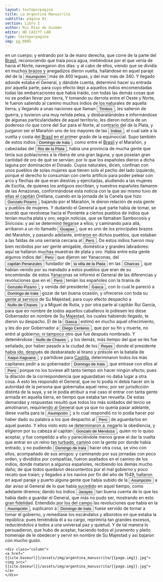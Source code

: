 ```yaml
---
layout: textoporpagina
title: La Argentina Manuscrita
subtitle: página 81
section: Libro I
author: Rui Díaz de Guzmán
editor: HD CAICYT LAB
type: textoporpagina
img: pg_0085
---
```


<div class="row">
    <div class="column">
en un cuerpo; y entrando por la de mano derecha, que corre de la parte del <a href="https://recogito.pelagios.org/document/wzqxhk0h3vpikm/part/1/edit#7928934b-5bb5-4665-8f0e-31b395425de1" target="_blank">Brasil</a>, reconociendo que traía poca agua, metiéndose por el que venía de hacia el Norte, navegaron dos días: y al cabo de ellos, viendo que se dividía en muchos brazos y anegadizos dieron vuelta, hallándose en aquel paraje del de la <a href="https://recogito.pelagios.org/document/wzqxhk0h3vpikm/part/1/edit#a71ccbb2-fc75-4846-ae68-4aa4e9b03bff" target="_blank"><button class="balloon" data-balloon-pos="up" data-balloon-length="large" data-balloon="Asunción del Paraguay.">Asumpción</button></a> más de 400 leguas, y del mar más de 340. Y llegado adonde estaba el General, y dándole cuenta, determinó hacer su entrada por aquella parte, para cuyo efecto dejó a aquellos indios encomendadas todas las embarcaciones que había traído, con todas las demás cosas que no se podían llevar por tierra, Y tomando su derrota entre el Oeste y Norte, le fueron saliendo al camino muchos indios de los naturales de aquella tierra; y llegando a unas naciones que llaman <button class="balloon" data-balloon-pos="up" data-balloon-length="large" data-balloon="Timbús. Pueblos a 40 leguas de Buenos Aires; afables, y labradores: tienen las narices horadadas, son más de 8000-10. Indios de Santa Fe; gente labradora y de buena índole. Indios que pueblan las orillas del Carcarañal; gente dispuesta y agigantada; reciben a Francisco de Mendoza; levantan las palas de sus buques, una señal de amistad. Indios del Perú; se oponen A los españoles; les dan noticias del Marañón, de la tierra del Dorado, y del país de las Amazonas. Esta costumbre de recibir a un extr">Timbús</button>, les salieron de guerra, y tuvieron una muy reñida pelea, y desbaratándoles e informándose de algunas particularidades de aquel territorio, les dieron noticia de un poderoso río que corre del Sur para el Norte, al contrario del de la Plata, y juzgaron ser el Marañón uno de los mayores de las <button class="balloon" data-balloon-pos="up" data-balloon-length="large" data-balloon="Las Indias Occidentales, una forma muy extendida de denominar a América en todo el período colonial.">Indias</button>, el cual sale a la vuelta y costa del <a href="https://recogito.pelagios.org/document/wzqxhk0h3vpikm/part/1/edit#52d0012d-2c40-4a95-b768-7fb3096a3ecc" target="_blank">Brasil</a> en el primer grado de la equinoccial. Supo también de estos indios <button class="balloon" data-balloon-pos="up" data-balloon-length="large" data-balloon="Domingo Martínez de Irala (Vergara de la Hermandad de Guipúzcoa, Corona de Castilla, 1509 - Asunción del Paraguay, Virreinato del Perú, 3 de octubre de 1556) fue un conquistador, explorador y colonizador español que como lugarteniente de Juan de Ayolas quien lo nombrara interinamente hasta que regresara como teniente de gobernador de La Candelaria en 1537, luego lo sería de hecho, y posteriormente elegido por el pueblo según real cédula, como teniente de gobernador general de Asunción.Ocupó tres">Domingo de Irala</button>, como entre el <a href="https://recogito.pelagios.org/document/wzqxhk0h3vpikm/part/1/edit#5840b46b-d5ff-4747-9e26-2700f4a9d9f4" target="_blank">Brasil</a> y el Marañón, y cabezadas del <a href="https://recogito.pelagios.org/document/wzqxhk0h3vpikm/part/1/edit#616e891a-f4e1-4027-9115-583e603fcaaf" target="_blank"><button class="balloon" data-balloon-pos="up" data-balloon-length="large" data-balloon="Refiere a la Provincia del Río de la Plata, un espacio creado a partir de las capitulaciones que firmó el primer adelantado Pedro de Mendoza con Carlos I en 1534.La misma limitaba al norte con los territorios otorgados a Diego de Almagro, ocupando una franja que se extendería entre el Mar del Sur y el Mar Océano Austral. La exploración y ocupación efectiva del terreno delimitarían el espacio de la provincia del Río de la Plata al sector atlántico y específicamente, al eje fluvial Paraná-Plata">Río de la Plata</button></a>, había una provincia de mucha gente que tenía sus poblaciones a la ribera de una gran laguna, y que poseían gran cantidad de oro de qué se servían; por lo que los españoles dieron a dicha laguna por dominación el Dorado. Cuyos naturales, dicen, confinan con unos pueblos de solas mujeres que tienen solo el pecho del lado izquierdo, porque el derecho lo consumían con cierto artificio para poder pelear con arco y flechas de que eran diestras y ejercitadas, aludiendo a las mujeres de Escitia, de quienes los antiguos escribían, y nuestros españoles llamaron de las Amazonas, conformándose esta noticia con la que así mismo tuvo de ellas el capitán Orellana, cuando en la jornada de la Canela que hizo <button class="balloon" data-balloon-pos="up" data-balloon-length="large" data-balloon="Pizarro (Gonzalo). Tuvo noticia de las Amazonas. Tirano del Perú, derrotado en Xaqui-xaguana.">Gonzalo Pizarro</button>, bajando por el Marañón, le dieron relación de esta gente y pueblos de mujeres. Y dudando el General a qué parte había de tomar, se acordó que revolviese hacia el Poniente a ciertos pueblos de indios que tenían mucha plata y oro; según noticias, que se llamaban <persName xml:id="recogito-b272a683-10cf-4dae-9b26-33c8a464e166" ana="tribe">Sambocosis</persName> y <persName xml:id="recogito-e59044d3-2cac-4d7a-8053-750f53a5a4ff" ana="tribe">Sivicosis</persName>: y así se determinó llegarse a ellos; y caminando para allá, arribaron a un río llamado <a href="https://recogito.pelagios.org/document/wzqxhk0h3vpikm/part/1/edit#655b8181-8615-483e-83b1-699c940bd030" target="_blank"><button class="balloon" data-balloon-pos="up" data-balloon-length="large" data-balloon="Río llamado Guapay, o Guarapay, río a 20 leguas de la ciudad de San Lorenzo, en Santa Cruz de la Sierra.">Guapas</button></a>, que es uno de los principales brazos del Marañón, y pasando adelante, entraron en dichos pueblos, que estaban a las faldas de una serranía cercana al <a href="https://recogito.pelagios.org/document/wzqxhk0h3vpikm/part/1/edit#bf011369-f062-4743-9250-aa85d23eb6e5" target="_blank"><button class="balloon" data-balloon-pos="up" data-balloon-length="large" data-balloon="Entendido como virreinato del Perú.">Perú</button></a>. De estos indios fueron muy bien recibidos por ser gente amigable, doméstica y grandes labradores: aquí se hallaron muchas muestras de plata y oro. Había entre esta gente algunos indios del <a href="https://recogito.pelagios.org/document/wzqxhk0h3vpikm/part/1/edit#9fb98560-a370-4e32-8e35-934a86972966" target="_blank"><button class="balloon" data-balloon-pos="up" data-balloon-length="large" data-balloon="Entendido como virreinato del Perú.">Perú</button></a> que dijeron ser <persName xml:id="recogito-2441423e-48dc-4c96-bfc4-528f20c3d6e7" ana="tribe">Yanaconas</persName>, del <button class="balloon" data-balloon-pos="up" data-balloon-length="large" data-balloon="Peranzules. Fundador de la ciudad de la Plata. Su verdadero nombre era Pedro Anzures, natural de Cisneros, que por orden de Pizarro fundó en 1539 la ciudad de la Plata.">capitán Peranzules</button> fundador de <a href="https://recogito.pelagios.org/document/wzqxhk0h3vpikm/part/1/edit#9ba09a05-21d9-4e0a-842d-36444decd6a1" target="_blank"><button class="balloon" data-balloon-pos="up" data-balloon-length="large" data-balloon="La provincia de Charcas, cuyos límites se superponen con la Audiencia de Charchas, tenía su sede en Sucre (Ciudad de la Plata, 1538).">la villa de la Plata</button></a> en las <a href="https://recogito.pelagios.org/document/wzqxhk0h3vpikm/part/1/edit#545d75d8-b265-4cf7-a84a-0839c938ead6" target="_blank"><button class="balloon" data-balloon-pos="up" data-balloon-length="large" data-balloon="Refiere a la provincia de Charcas, provincia de los Charcas o bien gobernación de Charcas fue un territorio ultramarino integrante del Imperio español que formó parte del gran Virreinato del Perú hasta 1776 y que luego pasó al nuevo Virreinato del Río de la Plata. La provincia de Charcas, cuyos límites se superponen con la Audiencia de Charchas, tenía su sede en Sucre (Ciudad de la Plata, 1538).">Charcas</button></a>, que habían venido por su mandado a estos pueblos que eran de su encomienda: de estos <persName xml:id="recogito-0365a535-99d3-49fe-99e5-ea348b4e732d" ana="tribe">Yanaconas</persName> se informó el General de las diferencias y revoluciones que en el <a href="https://recogito.pelagios.org/document/wzqxhk0h3vpikm/part/1/edit#9a26cf01-3198-4819-9283-c0d206cf5ea6" target="_blank"><button class="balloon" data-balloon-pos="up" data-balloon-length="large" data-balloon="Entendido como virreinato del Perú.">Perú</button></a> tenían los españoles con la tiranía de <button class="balloon" data-balloon-pos="up" data-balloon-length="large" data-balloon="Pizarro (Gonzalo). Tuvo noticia de las Amazonas. Tirano del Perú, derrotado en Xaqui-xaguana.">Gonzalo Pizarro</button>, y venida del presidente <button class="balloon" data-balloon-pos="up" data-balloon-length="large" data-balloon="Pedro de la Gasca o bien Pedro Lagasca (Navarregadilla de Ávila, Corona de Castilla, agosto de 1493 – Sigüenza de Guadalajara, Corona de España, 13 de noviembre de 1567) era un sacerdote, funcionario, diplomático y militar español del siglo XVI que fue nombrado caballero de la Orden de Santiago y consejero del Tribunal del Santo Oficio. Fue designado en 1546 como presidente de la Real Audiencia de Lima con la misión de acabar con la rebelión de Gonzalo Pizarro en el Virreinato del Perú, cumplien">Gasca</button>, con lo cual le pareció a <button class="balloon" data-balloon-pos="up" data-balloon-length="large" data-balloon="Domingo Martínez de Irala (Vergara de la Hermandad de Guipúzcoa, Corona de Castilla, 1509 - Asunción del Paraguay, Virreinato del Perú, 3 de octubre de 1556) fue un conquistador, explorador y colonizador español que como lugarteniente de Juan de Ayolas quien lo nombrara interinamente hasta que regresara como teniente de gobernador de La Candelaria en 1537, luego lo sería de hecho, y posteriormente elegido por el pueblo según real cédula, como teniente de gobernador general de Asunción.Ocupó tres">Domingo de Irala</button> gozar de tan buena ocasión, y ofrecerse con toda su gente al servicio de Su Majestad; para cuyo efecto despachó a <button class="balloon" data-balloon-pos="up" data-balloon-length="large" data-balloon="Ñuflo de Chaves o menos conocido como Nufrio de Chávez (Cáceres de la Extremadura leonesa, Corona de España, 1518 – aldea Mitimi de la laguna de los Xarayes, gobernación de Santa Cruz de la Sierra del Virreinato del Perú, 3 de octubre de 1568) era un explorador y conquistador español, conocido por sus exploraciones del actual territorio del Paraguay y la zona suroriental de la actual Bolivia y por haber fundado la ciudad de Santa Cruz de la Sierra en 1561. Fue el continuador de la política colon">Nuflo de Chaves</button> y a Miguel de Rutia, y por otra parte al capitán Rui García, para que en nombre de todos aquellos caballeros le pidiesen les diese Gobernador en nombre de Su Majestad, los cuales habiendo llegado, te dieron su despacho. El de la <button class="balloon" data-balloon-pos="up" data-balloon-length="large" data-balloon="Pedro de la Gasca o bien Pedro Lagasca (Navarregadilla de Ávila, Corona de Castilla, agosto de 1493 – Sigüenza de Guadalajara, Corona de España, 13 de noviembre de 1567) era un sacerdote, funcionario, diplomático y militar español del siglo XVI que fue nombrado caballero de la Orden de Santiago y consejero del Tribunal del Santo Oficio. Fue designado en 1546 como presidente de la Real Audiencia de Lima con la misión de acabar con la rebelión de Gonzalo Pizarro en el Virreinato del Perú, cumplien">Gasca</button> estimó en mucho aquel ofrecimiento, y les dio por Gobernador a <button class="balloon" data-balloon-pos="up" data-balloon-length="large" data-balloon="Centeno (Diego). Es derrotado en Pocona; se esconde en una cueva, donde vive mucho tiempo. Es nombrado Gobernador por el Presidente de la Gasca, y muere antes de recibirse del mando.">Diego Centeno</button>, que por su fin y muerte, no entró al gobierno; ni tampoco otro que fue después nombrado. Y deteniéndose <button class="balloon" data-balloon-pos="up" data-balloon-length="large" data-balloon="Ñuflo de Chaves o menos conocido como Nufrio de Chávez (Cáceres de la Extremadura leonesa, Corona de España, 1518 – aldea Mitimi de la laguna de los Xarayes, gobernación de Santa Cruz de la Sierra del Virreinato del Perú, 3 de octubre de 1568) era un explorador y conquistador español, conocido por sus exploraciones del actual territorio del Paraguay y la zona suroriental de la actual Bolivia y por haber fundado la ciudad de Santa Cruz de la Sierra en 1561. Fue el continuador de la política colon">Nuflo de Chaves</button>, y los demás, más tiempo del que se les fue señalado, por haber pasado a la ciudad de los <a href="https://recogito.pelagios.org/document/wzqxhk0h3vpikm/part/1/edit#64947e30-0ef1-4fc4-b45c-658c60fa3625" target="_blank"><button class="balloon" data-balloon-pos="up" data-balloon-length="large" data-balloon="Este fue un puerto establecido Paraguay arriba en plena laguna de los Xarayes (Gran Pantanal) sobre la entrada del río Cuiabá.">Reyes</button></a> donde el presidente había ido, después de desbaratado al tirano y présole en la batalla de <button class="balloon" data-balloon-pos="up" data-balloon-length="large" data-balloon="Xaqui-xaguana. Lugar donde el Presidente La Gasca derrotó e hizo prisionero a Gonzalo de Pizarro. Campo célebre en la historia antigua y moderna del Perú, y en donde en varias épocas corrieron raudales de sangre. Dista cerca de cuatro leguas del Cuzco, a corta distancia del paraje, donde el Inca Viracocha obtuvo un célebre triunfa sobre los indios rebeldes, de los cuales perecieron 30000 en un sólo día. La sangre llenó el estero de un torrente, lo que hizo dar a este campo el nombre de Yahur pam">Xaquí-Xaguana</button>, y partídose para <a href="https://recogito.pelagios.org/document/wzqxhk0h3vpikm/part/1/edit#17424560-3f4b-48e2-ad8b-378647b415b5" target="_blank">Castilla</a>, determinaron todos los más capitanes pedir a su gobernador <button class="balloon" data-balloon-pos="up" data-balloon-length="large" data-balloon="Domingo Martínez de Irala (Vergara de la Hermandad de Guipúzcoa, Corona de Castilla, 1509 - Asunción del Paraguay, Virreinato del Perú, 3 de octubre de 1556) fue un conquistador, explorador y colonizador español que como lugarteniente de Juan de Ayolas quien lo nombrara interinamente hasta que regresara como teniente de gobernador de La Candelaria en 1537, luego lo sería de hecho, y posteriormente elegido por el pueblo según real cédula, como teniente de gobernador general de Asunción.Ocupó tres">Domingo de Irala</button>, que entrase con ellos al <a href="https://recogito.pelagios.org/document/wzqxhk0h3vpikm/part/1/edit#5085358e-d4a3-41fe-a243-c2e263c05f36" target="_blank"><button class="balloon" data-balloon-pos="up" data-balloon-length="large" data-balloon="Entendido como virreinato del Perú.">Perú</button></a> porque no los tuviese allí tanto tiempo sin hacer ningún efecto; pues la dilación de la correspondencia que aguardaban no daba lugar a otra cosa. A esto les respondió el General, que no lo podía ni debía hacer sin la autoridad de la persona que gobernaba aquel reino; por ser jurisdicción distinta de la suya, y se le podía atribuir a mal caso el entrar con tanta gente armada en aquella tierra, en tiempo que estaba tan revuelta. De estas demandas y respuestas resultó que todos los más soldados del tercio se amotinaron, requiriendo al General que ya que no quería pasar adelante, diese vuelta para la <a href="https://recogito.pelagios.org/document/wzqxhk0h3vpikm/part/1/edit#12c27624-ea8b-4247-9e0d-8bc7d2e72f67" target="_blank"><button class="balloon" data-balloon-pos="up" data-balloon-length="large" data-balloon="Asunción del Paraguay.">Asumpción</button></a>; a lo cual respondió no lo podía hacer por haber dado su palabra a los que despachó al <a href="https://recogito.pelagios.org/document/wzqxhk0h3vpikm/part/1/edit#d4e2d59f-42fb-4c1e-8ec4-0295e61b1fd6" target="_blank"><button class="balloon" data-balloon-pos="up" data-balloon-length="large" data-balloon="Entendido como virreinato del Perú.">Perú</button></a> de aguardarlos en aquel puesto. Y ellos visto esto se determinaron a. negarlo la obediencia, y eligieron por su cabeza al capitán <button class="balloon" data-balloon-pos="up" data-balloon-length="large" data-balloon="Gonzalo de Mendoza nace en Baeza entre 1511-1515. Muere el 21 de julio de 1558. Parte para el Nuevo Mundo desde el puerto de Sanlúcar de Barrameda en 1535, en la nao capitana La Magdalena, con Pedro de Mendoza, Adelantado del Río de la Plata. Co-fundador de la ciudad de Asunción, en Paraguay, en 1537. Participó como elector en la creación de su cabildo y regimiento, a la vieja usanza de los de las ciudades de Castilla. Participó, entre muchas, en la expedición que, en 1547, partiendo de Asunción">Gonzalo de Mendoza</button>, quien no lo quiso aceptar, y fue compelido a ello y pareciéndole menos grave el dar la vuelta que entrar en un reino tan turbado, caminó con la gente por donde había entrado, y no pudiendo <button class="balloon" data-balloon-pos="up" data-balloon-length="large" data-balloon="Domingo Martínez de Irala (Vergara de la Hermandad de Guipúzcoa, Corona de Castilla, 1509 - Asunción del Paraguay, Virreinato del Perú, 3 de octubre de 1556) fue un conquistador, explorador y colonizador español que como lugarteniente de Juan de Ayolas quien lo nombrara interinamente hasta que regresara como teniente de gobernador de La Candelaria en 1537, luego lo sería de hecho, y posteriormente elegido por el pueblo según real cédula, como teniente de gobernador general de Asunción.Ocupó tres">Domingo de Irala</button> hacer otra cosa, se vino con ellos, acompañado de sus amigos: y caminando por sus jornadas con poco orden, y divididos por compañías, fueron asaltados en el camino de los indios, donde mataron a algunos españoles, recibiendo los demás mucho daño; de que todos quedaron descontentos por el mal gobierno y poco recato que traían; y llegados a los navíos por fin del año de 1549, hallaron en aquel paraje y puerto alguna gente que había subido de la <a href="https://recogito.pelagios.org/document/wzqxhk0h3vpikm/part/1/edit#3c42c9cb-dc4f-42ca-95ab-ae9c04269528" target="_blank"><button class="balloon" data-balloon-pos="up" data-balloon-length="large" data-balloon="Asunción del Paraguay.">Asumpción</button></a> a dar aviso al General de lo que había sucedido en aquel tiempo, como adelante diremos; dando los indios <button class="balloon" data-balloon-pos="up" data-balloon-length="large" data-balloon="Xarayes, o Jarayes. Indios del Perú, a 60 leguas arriba de la isla de los Orejones. Gente muy dócil, poblada sobre el río Paraguay; se divide en Perabazanes y Maneses; algunos de sus pueblos tienen hasta 60000 fuegos. Las mujeres son blancas, se labran el cuerpo y el rostro con agujas, y lo pintan con colores negros y azules. Gente muy fiel. Chaves es encargado de fundar un pueblo en su territorio, que dista 300 leguas de la Asumpción, siendo uno de los mejores de aquel país. Tiene un puerto lla">Jarayes</button> tan buena cuenta de lo que les había dado a guardar el General, que más no pudo ser, mostrando en esto gran fidelidad. Entendido por los del campo las revoluciones que había en la <a href="https://recogito.pelagios.org/document/wzqxhk0h3vpikm/part/1/edit#096f3ca6-3d89-461f-b2dc-a644a92af9dc" target="_blank"><button class="balloon" data-balloon-pos="up" data-balloon-length="large" data-balloon="Asunción del Paraguay.">Asumpción</button></a>, suplicaron a <button class="balloon" data-balloon-pos="up" data-balloon-length="large" data-balloon="Domingo Martínez de Irala (Vergara de la Hermandad de Guipúzcoa, Corona de Castilla, 1509 - Asunción del Paraguay, Virreinato del Perú, 3 de octubre de 1556) fue un conquistador, explorador y colonizador español que como lugarteniente de Juan de Ayolas quien lo nombrara interinamente hasta que regresara como teniente de gobernador de La Candelaria en 1537, luego lo sería de hecho, y posteriormente elegido por el pueblo según real cédula, como teniente de gobernador general de Asunción.Ocupó tres">Domingo de Irala</button> fuese servido de tornar a tomar el gobierno, y remediase los escándalos y alborotos en que estaba la república: pues teniéndola él a su cargo, reprimiría tan grandes excesos, reduciéndolos a todos a una universal paz y quietud. Y de tal manera lo persuadieron, que hubo de aceptar, haciendo todos el juramento y pleito homenaje de le obedecer y servir en nombre de Su Majestad y así bajaron con mucho gusto.    </div>

    <div class="column">
    <a href="{{site.baseurl}}/assets/img/argentina_manuscrita/{{page.img}}.jpg"><img src="{{site.baseurl}}/assets/img/argentina_manuscrita/{{page.img}}.jpg"></a>
    </div>
</div>